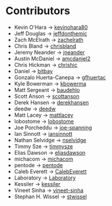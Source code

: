 # Contributors

- Kevin O'Hara -> [kevinohara80](https://github.com/kevinohara80)
- Jeff Douglas -> [jeffdonthemic](https://github.com/jeffdonthemic)
- Zach McElrath -> [zachelrath](https://github.com/zachelrath)
- Chris Bland -> [chrisbland](https://github.com/chrisbland)
- Jeremy Neander -> [jneander](https://github.com/jneander)
- Austin McDaniel -> [amcdaniel2](https://github.com/amcdaniel2)
- Chris Hickman -> [chrishic](https://github.com/chrishic)
- Daniel -> [bitbay](https://github.com/bitbay)
- Gonzalo Huerta-Canepa -> [gfhuertac](https://github.com/gfhuertac)
- Kyle Bowerman -> [kbowerma](https://github.com/kbowerma)
- Matt Sergeant -> [baudehlo](https://github.com/baudehlo)
- Scott Anson -> [scottanson](https://github.com/scottanson)
- Derek Hansen -> [derekhansen](https://github.com/derekhansen)
- deedw -> [deedw](https://github.com/deedw)
- Matt Lacey -> [mattlacey](https://github.com/mattlacey)
- lobostome -> [lobostome](https://github.com/lobostome)
- Joe Porcheddu -> [joe-spanning](https://github.com/joe-spanning)
- Ian Sinnott -> [iansinnott](https://github.com/iansinnott)
- Nathan Selvidge -> [nselvidge](https://github.com/nselvidge)
- Timmy Sze -> [timmysze](https://github.com/timmysze)
- Elias Dawson -> [eliasdawson](https://github.com/eliasdawson)
- michacom -> [michacom](https://github.com/michacom)
- pentode -> [pentode](https://github.com/pentode)
- Caleb Everett -> [CalebEverett](https://github.com/CalebEverett)
- Laboratory -> [Laboratory](https://github.com/Laboratory)
- Kessiler -> [kessiler](https://github.com/kessiler)
- Vineet Sinha -> [vineet-sinha](https://github.com/vineet-sinha)
- Stephan H. Wissel -> [stwissel](https://github.com/stwissel)

